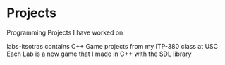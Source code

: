 # Projects
Programming Projects I have worked on

labs-itsotras contains C++ Game projects from my ITP-380 class at USC
Each Lab is a new game that I made in C++ with the SDL library
